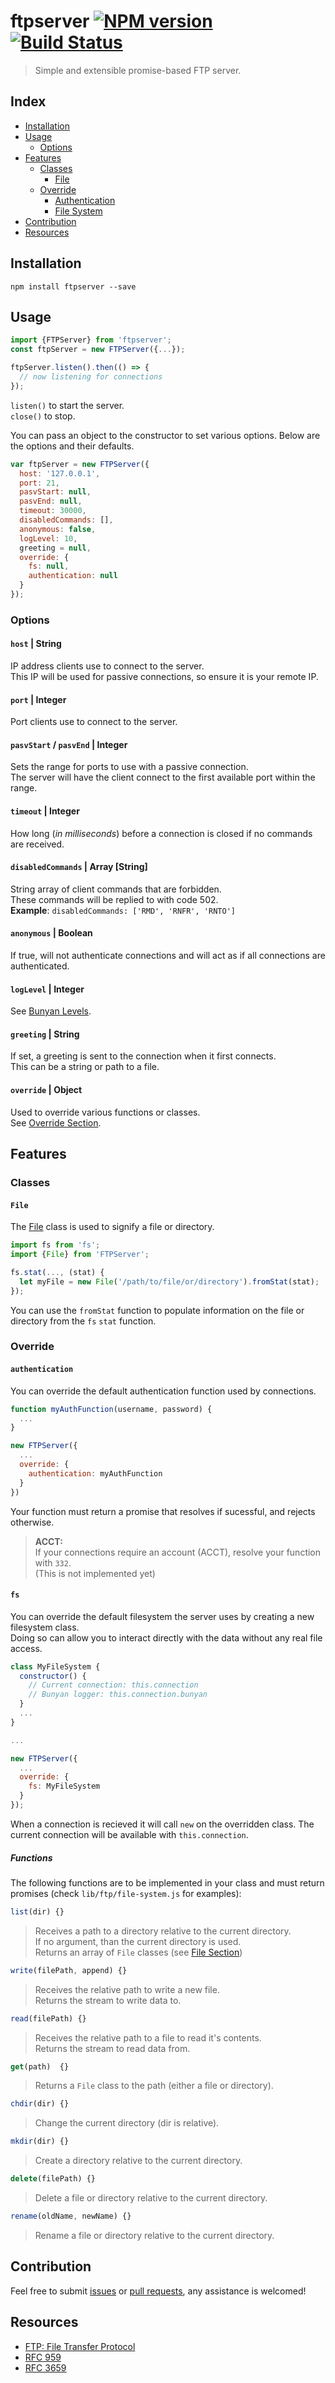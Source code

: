 # ftpserver [![NPM version][npm-image]][npm-url] [![Build Status](https://travis-ci.org/Srokap/ftpserver.svg?branch=master)](https://travis-ci.org/Srokap/ftpserver)
> Simple and extensible promise-based FTP server.

## Index

- [Installation](#installation)
- [Usage](#usage)
  - [Options](#options)
- [Features](#features)
  - [Classes](#classes)
    - [File](#file-class)
  - [Override](#override)
    - [Authentication](#authentication)
    - [File System](#fs)
- [Contribution](#contribution)
- [Resources](#resources)

## Installation

`npm install ftpserver --save`


## Usage

```js
import {FTPServer} from 'ftpserver';
const ftpServer = new FTPServer({...});

ftpServer.listen().then(() => {
  // now listening for connections
});
```

`listen()` to start the server.  
`close()` to stop.

You can pass an object to the constructor to set various options.
Below are the options and their defaults.

```js
var ftpServer = new FTPServer({
  host: '127.0.0.1',
  port: 21,
  pasvStart: null,
  pasvEnd: null,
  timeout: 30000,
  disabledCommands: [],
  anonymous: false,
  logLevel: 10,
  greeting = null,
  override: {
    fs: null,
    authentication: null
  }
});
```

### Options

#### `host` | **String**
IP address clients use to connect to the server.  
This IP will be used for passive connections, so ensure it is your remote IP.

#### `port` | **Integer**
Port clients use to connect to the server.

#### `pasvStart` / `pasvEnd` | **Integer**
Sets the range for ports to use with a passive connection.  
The server will have the client connect to the first available port within the range.

#### `timeout` | **Integer**
How long (*in milliseconds*) before a connection is closed if no commands are received.

#### `disabledCommands` | **Array [String]**
String array of client commands that are forbidden.  
These commands will be replied to with code 502.  
**Example**: `disabledCommands: ['RMD', 'RNFR', 'RNTO']`

#### `anonymous` | **Boolean**
If true, will not authenticate connections and will act as if all connections are authenticated.

#### `logLevel` | **Integer**
See [Bunyan Levels](https://github.com/trentm/node-bunyan#levels).

#### `greeting` | **String**
If set, a greeting is sent to the connection when it first connects.  
This can be a string or path to a file.

#### `override` | **Object**
Used to override various functions or classes.  
See [Override Section](#override).


## Features

### Classes

#### `File`

The [File](https://github.com/stewarttylerr/ftpserver/blob/master/lib/ftp/file.js)
class is used to signify a file or directory.

```js
import fs from 'fs';
import {File} from 'FTPServer';

fs.stat(..., (stat) {
  let myFile = new File('/path/to/file/or/directory').fromStat(stat);
});
```

You can use the `fromStat` function to populate information on the file or directory
from the `fs` `stat` function.

### Override

#### `authentication`
You can override the default authentication function used by connections.

```js
function myAuthFunction(username, password) {
  ...
}

new FTPServer({
  ...
  override: {
    authentication: myAuthFunction
  }
})
```

Your function must return a promise that resolves if sucessful, and rejects otherwise.

> **ACCT:**  
> If your connections require an account (ACCT), resolve your function with `332`.  
(This is not implemented yet)

#### `fs`
You can override the default filesystem the server uses by creating a
new filesystem class.  
Doing so can allow you to interact directly with the data without any
real file access.
```js
class MyFileSystem {
  constructor() {
    // Current connection: this.connection
    // Bunyan logger: this.connection.bunyan
  }
  ...
}

...

new FTPServer({
  ...
  override: {
    fs: MyFileSystem
  }
});
```

When a connection is recieved it will call `new` on the overridden class.
The current connection will be available with `this.connection`.

##### Functions
The following functions are to be implemented in your class and must
return promises (check `lib/ftp/file-system.js` for examples):

```js
list(dir) {}
```
> Receives a path to a directory relative to the current directory.  
If no argument, than the current directory is used.  
Returns an array of `File` classes (see [File Section](#file-class))

```js
write(filePath, append) {}
```
> Receives the relative path to write a new file.  
Returns the stream to write data to.

```js
read(filePath) {}
```
> Receives the relative path to a file to read it's contents.  
Returns the stream to read data from.

```js
get(path)  {}
```
> Returns a `File` class to the path (either a file or directory).

```js
chdir(dir) {}
```
> Change the current directory (dir is relative).

```js
mkdir(dir) {}
```
> Create a directory relative to the current directory.

```js
delete(filePath) {}
```
> Delete a file or directory relative to the current directory.

```js
rename(oldName, newName) {}
```
> Rename a file or directory relative to the current directory.

[npm-image]: https://badge.fury.io/js/ftpserver.svg
[npm-url]: https://npmjs.org/package/ftpserver


## Contribution

Feel free to submit [issues](https://github.com/stewarttylerr/ftpserver/issues) or [pull requests](https://github.com/stewarttylerr/ftpserver/pulls), any assistance is welcomed!

## Resources

- [FTP: File Transfer Protocol](http://cr.yp.to/ftp/greeting.html)
- [RFC 959](https://tools.ietf.org/html/rfc959)
- [RFC 3659](http://tools.ietf.org/html/rfc3659)

